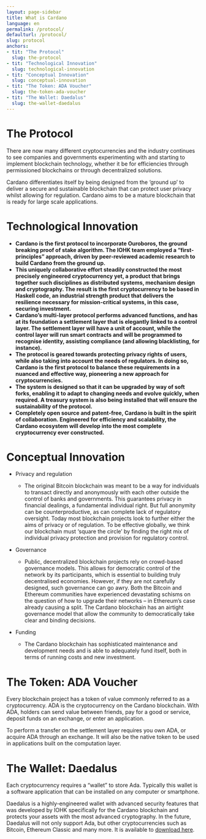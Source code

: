 ```yaml
---
layout: page-sidebar
title: What is Cardano
language: en
permalink: /protocol/
defaulturl: /protocol/
slug: protocol
anchors:
- tit: "The Protocol"
  slug: the-protocol
- tit: "Technological Innovation"
  slug: technological-innovation
- tit: "Conceptual Innovation"
  slug: conceptual-innovation
- tit: "The Token: ADA Voucher"
  slug: the-token-ada-voucher
- tit: "The Wallet: Daedalus"
  slug: the-wallet-daedalus
---
```


# The Protocol

There are now many different cryptocurrencies and the industry continues to see companies and governments experimenting with and starting to implement blockchain technology, whether it be for efficiencies through permissioned blockchains or through decentralized solutions. 

Cardano differentiates itself by being designed from the ‘ground up’ to deliver a secure and sustainable blockchain that can protect user privacy whilst allowing for regulation. Cardano aims to be a mature blockchain that is ready for large scale applications.

# Technological Innovation

* **Cardano is the first protocol to incorporate Ouroboros, the ground breaking proof of stake algorithm. The IOHK team employed a “first-principles” approach, driven by peer-reviewed academic research to build Cardano from the ground up.**
* **This uniquely collaborative effort steadily constructed the most precisely engineered cryptocurrency yet, a product that brings together such disciplines as distributed systems, mechanism design and cryptography. The result is the first cryptocurrency to be based in Haskell code, an industrial strength product that delivers the resilience necessary for mission-critical systems, in this case, securing investment.**
* **Cardano’s multi-layer protocol performs advanced functions, and has at its foundation a settlement layer that is elegantly linked to a control layer. The settlement layer will have a unit of account, while the control layer will run smart contracts and will be programmed to recognise identity, assisting compliance (and allowing blacklisting, for instance).**
* **The protocol is geared towards protecting privacy rights of users, while also taking into account the needs of regulators. In doing so, Cardano is the first protocol to balance these requirements in a nuanced and effective way, pioneering a new approach for cryptocurrencies.**
* **The system is designed so that it can be upgraded by way of soft forks, enabling it to adapt to changing needs and evolve quickly, when required. A treasury system is also being installed that will ensure the sustainability of the protocol.**
* **Completely open source and patent-free, Cardano is built in the spirit of collaboration. Engineered for efficiency and scalability, the Cardano ecosystem will develop into the most complete cryptocurrency ever constructed.**

# Conceptual Innovation

* Privacy and regulation
  * The original Bitcoin blockchain was meant to be a way for individuals to transact directly and anonymously with each other outside the control of banks and governments. This guarantees privacy in financial dealings, a fundamental individual right. But full anonymity can be counterproductive, as can complete lack of regulatory oversight. Today most blockchain projects look to further either the aims of privacy or of regulation. To be effective globally, we think our blockchain must ‘square the circle’ by finding the right mix of individual privacy protection and provision for regulatory control.

* Governance
  * Public, decentralized blockchain projects rely on crowd-based governance models. This allows for democratic control of the network by its participants, which is essential to building truly decentralised economies. However, if they are not carefully designed, such governance can go awry. Both the Bitcoin and Ethereum communities have experienced devastating schisms on the question of how to upgrade their networks – in Ethereum’s case already causing a split. The Cardano blockchain has an airtight governance model that allow the community to democratically take clear and binding decisions.

* Funding
  * The Cardano blockchain has sophisticated maintenance and development needs and is able to adequately fund itself, both in terms of running costs and new investment.

# The Token: ADA Voucher

Every blockchain project has a token of value commonly referred to as a cryptocurrency. ADA is the cryptocurrency on the Cardano blockchain. With ADA, holders can send value between friends, pay for a good or service, deposit funds on an exchange, or enter an application.
 
To perform a transfer on the settlement layer requires you own ADA, or acquire ADA through an exchange. It will also be the native token to be used in applications built on the computation layer.

# The Wallet: Daedalus
 
Each cryptocurrency requires a “wallet” to store Ada. Typically this wallet is a software application that can be installed on any computer or smartphone.

Daedalus is a highly-engineered wallet with advanced security features that was developed by IOHK specifically for the Cardano blockchain and protects your assets with the most advanced cryptography. In the future, Daedalus will not only support Ada, but other cryptocurrencies such as Bitcoin, Ethereum Classic and many more. It is available to [download here](https://test.daedaluswallet.io/).
